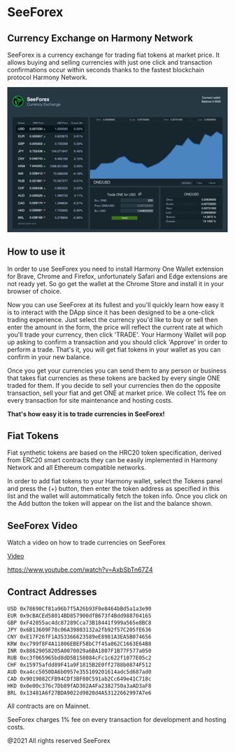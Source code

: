 # SeeForex

## Currency Exchange on Harmony Network

SeeForex is a currency exchange for trading fiat tokens at market price. It allows buying and selling currencies with just one click and transaction confirmations occur within seconds thanks to the fastest blockchain protocol Harmony Network.

![Webshot](media/webshot.jpg)

## How to use it

In order to use SeeForex you need to install Harmony One Wallet extension for Brave, Chrome and Firefox, unfortunately Safari and Edge extensions are not ready yet. So go get the wallet at the Chrome Store and install it in your browser of choice.

Now you can use SeeForex at its fullest and you'll quickly learn how easy it is to interact with the DApp since it has been designed to be a one-click trading experience. Just select the currency you'd like to buy or sell then enter the amount in the form, the price will reflect the current rate at which you'll trade your currency, then click 'TRADE'. Your Harmony Wallet will pop up asking to confirm a transaction and you should click 'Approve' in order to perform a trade. That's it, you will get fiat tokens in your wallet as you can confirm in your new balance.

Once you get your currencies you can send them to any person or business that takes fiat currencies as these tokens are backed by every single ONE traded for them. If you decide to sell your currencies then do the opposite transaction, sell your fiat and get ONE at market price. We collect 1% fee on every transaction for site maintenance and hosting costs.

**That's how easy it is to trade currencies in SeeForex!**

## Fiat Tokens

Fiat synthetic tokens are based on the HRC20 token specification, derived from ERC20 smart contracts they can be easily implemented in Harmony Network and all Ethereum compatible networks.

In order to add fiat tokens to your Harmony wallet, select the Tokens panel and press the (+) button, then enter the token address as specified in this list and the wallet will autommatically fetch the token info. Once you click on the Add button the token will appear on the list and the balance shown.

## SeeForex Video

Watch a video on how to trade currencies on SeeForex

[Video](https://www.youtube.com/watch?v=AxbSbTn67Z4)

https://www.youtube.com/watch?v=AxbSbTn67Z4

## Contract Addresses

```
USD 0x78690Cf81a96b7f5A26b93F0e8464bBd5a1a3e90 
EUR 0x9cBACEd58014BD857900dfB673f4Bdd988704165 
GBP 0xF42055ac4dc87289Cca73B18441f999a565e8BC8 
JPY 0x6B13609F78c06A39803132a2fb92f57C205fE636 
CNY 0xE17F26fF1A353366623589eE8981A3EA5B074656 
KRW 0xc799f8F4A11806EBEF58bC7f45a062C1663E64B8 
INR 0x88629058205A0070029a6BA1807F1B77F577a050 
RUB 0xc3f065965bd8dD5B158084cFc1c622f1077E05c2 
CHF 0x15975afdd89F41a9F1815B2E0ff2788b0874F512 
AUD 0xa4cc5050DA6b0957e355109201614adc5d687ad0 
CAD 0x9019082CFB94CDf3BF80C591ab2Cc649e41C718c 
HKD 0x0e00c376c7Db89fAD302A4Fa2382750a3aAD3aF8 
BRL 0x13481A6f27BDA9022d9820d4A53122662997A7e6 
```

All contracts are on Mainnet. 

SeeForex charges 1% fee on every transaction for development and hosting costs.

@2021 All rights reserved SeeForex
